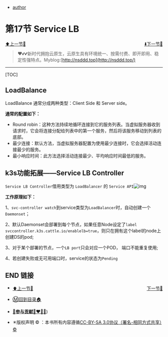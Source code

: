+ [author](http://nsddd.top)

# 第17节 Service LB

<div><a href = '16.md' style='float:left'>⬆️上一节🔗  </a><a href = '18.md' style='float: right'>  ⬇️下一节🔗</a></div>
<br>

> ❤️💕💕新时代拥抱云原生，云原生具有环境统一、按需付费、即开即用、稳定性强特点。Myblog:[http://nsddd.top](http://nsddd.top/)

---
[TOC]

## LoadBalance

LoadBalance 通常分成两种类型：Client Side 和 Server side。

**通常的配置如下：**

+ Round robin：这种方法持续地循环连接到它的服务列表。当虚拟服务器收到请求时，它会将连接分配给列表中的第一个服务，然后将该服务移动到列表的底部。
+ 最少连接：默认方法，当虚拟服务器配置为使用最少连接时，它会选择活动连接最少的服务。
+ 最小响应时间：此方法选择活动连接最少、平均响应时间最低的服务。



## k3s功能拓展——Service LB Controller

`Service LB Controller`借用类型为 `LoadBalancer` 的 `Service API`![img](http://sm.nsddd.top/smwebp22)



**工作原理如下：**

1、`svc-controller watch`到service类型为`LoadBalancer`时，自动创建一个`Daemonset`；

2、默认Daemonset会部署到每个节点，如果任意Node设定了`label svccontroller.k3s.cattle.io/enablelb=true`，则只在拥有这个label的node上创建DS的pod;

3、对于某个部署的节点，一个`LB port`只会对应一个POD， 端口不能重复使用;

4、若创建失败或无可用端口时，service的状态为`Pending`







## END 链接

<ul><li><div><a href = '16.md' style='float:left'>⬆️上一节🔗  </a><a href = '18.md' style='float: right'>  ️下一节🔗</a></div></li></ul>

+ [Ⓜ️回到目录🏠](../README.md)

+ [**🫵参与贡献💞❤️‍🔥💖**](https://nsddd.top/archives/contributors))

+ ✴️版权声明 &copy; ：本书所有内容遵循[CC-BY-SA 3.0协议（署名-相同方式共享）&copy;](http://zh.wikipedia.org/wiki/Wikipedia:CC-by-sa-3.0协议文本) 

